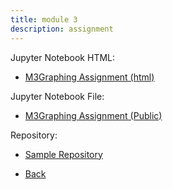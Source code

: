 ```yaml
---
title: module 3
description: assignment
---
```

Jupyter Notebook HTML:
- [M3Graphing Assignment (html)](M3Graphing.html)

Jupyter Notebook File:
- [M3Graphing Assignment (Public)](M3Graphing.ipynb)

Repository:
- [Sample Repository](https://github.com/njrosinski/sample)


- [Back](https://njrosinski.github.io)


